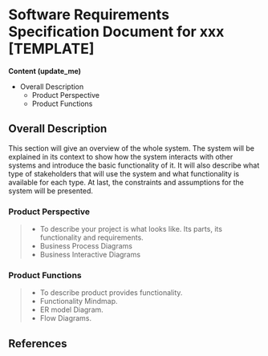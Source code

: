 # Software Requirements Specification Document for xxx [TEMPLATE]

**Content (update_me)**

- Overall Description
  - Product Perspective
  - Product Functions

## Overall Description 

This section will give an overview of the whole system. The system will be explained in its context to show how the system interacts with other systems and introduce the basic functionality of it. It will also describe what type of stakeholders that will use the system and what functionality is available for each type. At last, the constraints and assumptions for the system will be presented.

### Product Perspective

> - To describe your project is what looks like. Its parts, its functionality and requirements.
> - Business Process Diagrams
> - Business Interactive Diagrams

### Product Functions

> - To describe product provides functionality.
> - Functionality Mindmap.
> - ER model Diagram.
> - Flow Diagrams.

## References